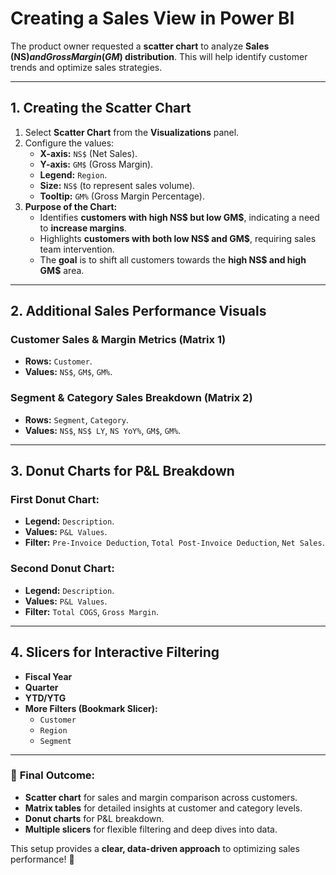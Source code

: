 # **Creating a Sales View in Power BI**  

The product owner requested a **scatter chart** to analyze **Sales (NS$) and Gross Margin (GM$) distribution**. This will help identify customer trends and optimize sales strategies.  

---

## **1. Creating the Scatter Chart**  
1. Select **Scatter Chart** from the **Visualizations** panel.  
2. Configure the values:  
   - **X-axis:** `NS$` (Net Sales).  
   - **Y-axis:** `GM$` (Gross Margin).  
   - **Legend:** `Region`.  
   - **Size:** `NS$` (to represent sales volume).  
   - **Tooltip:** `GM%` (Gross Margin Percentage).  
3. **Purpose of the Chart:**  
   - Identifies **customers with high NS$ but low GM$**, indicating a need to **increase margins**.  
   - Highlights **customers with both low NS$ and GM$**, requiring sales team intervention.  
   - The **goal** is to shift all customers towards the **high NS$ and high GM$** area.  

---

## **2. Additional Sales Performance Visuals**  

### **Customer Sales & Margin Metrics (Matrix 1)**  
- **Rows:** `Customer`.  
- **Values:** `NS$`, `GM$`, `GM%`.  

### **Segment & Category Sales Breakdown (Matrix 2)**  
- **Rows:** `Segment`, `Category`.  
- **Values:** `NS$`, `NS$ LY`, `NS YoY%`, `GM$`, `GM%`.  

---

## **3. Donut Charts for P&L Breakdown**  

### **First Donut Chart:**  
- **Legend:** `Description`.  
- **Values:** `P&L Values`.  
- **Filter:** `Pre-Invoice Deduction`, `Total Post-Invoice Deduction`, `Net Sales`.  

### **Second Donut Chart:**  
- **Legend:** `Description`.  
- **Values:** `P&L Values`.  
- **Filter:** `Total COGS`, `Gross Margin`.  

---

## **4. Slicers for Interactive Filtering**  
- **Fiscal Year**  
- **Quarter**  
- **YTD/YTG**  
- **More Filters (Bookmark Slicer):**  
  - `Customer`  
  - `Region`  
  - `Segment`  

---

### 🎯 **Final Outcome:**  
- **Scatter chart** for sales and margin comparison across customers.  
- **Matrix tables** for detailed insights at customer and category levels.  
- **Donut charts** for P&L breakdown.  
- **Multiple slicers** for flexible filtering and deep dives into data.  

This setup provides a **clear, data-driven approach** to optimizing sales performance! 🚀
